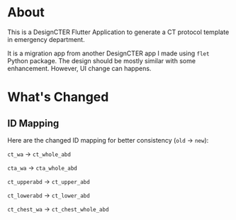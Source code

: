 # About

This is a DesignCTER Flutter Application to generate a CT protocol template in emergency department. 

It is a migration app from another DesignCTER app I made using `flet` Python package. The design should be mostly similar with some enhancement. However, UI change can happens. 

# What's Changed

## ID Mapping

Here are the changed ID mapping for better consistency (`old` -> `new`):


`ct_wa` -> `ct_whole_abd`

`cta_wa` -> `cta_whole_abd`

`ct_upperabd` -> `ct_upper_abd`

`ct_lowerabd` -> `ct_lower_abd`

`ct_chest_wa` -> `ct_chest_whole_abd`